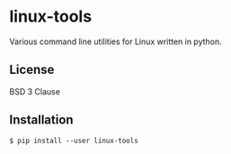 # linux-tools

Various command line utilities for Linux written in python.

## License

BSD 3 Clause

## Installation

```console
$ pip install --user linux-tools
```
